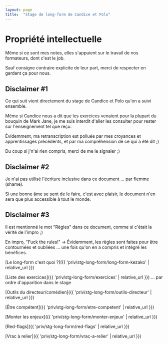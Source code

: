 ```yaml
---
layout: page
title:  "Stage de long-form de Candice et Polo"
---
```


# Propriété intellectuelle
Même si ce sont mes notes, elles s'appuient sur le travail de nos formateurs, dont c'est le job.

Sauf consigne contraire explicite de leur part, merci de respecter en gardant ça pour nous. 

## Disclaimer #1
Ce qui suit vient directement du stage de Candice et Polo qu'on a suivi ensemble.

Même si Candice nous a dit que les exercices venaient pour la plupart du bouquin de Mark Jane, je me suis interdit d'aller les consulter pour rester sur l'enseignement tel que reçu.

Évidemment, ma retranscription est polluée par mes croyances et apprentissages précédents, et par ma compréhension de ce qui a été dit ;) 

Du coup si j'n'ai rien compris, merci de me le signaler ;)

## Disclaimer #2
Je n'ai pas utilisé l'écriture inclusive dans ce document ... par flemme (shame).

Si une bonne âme se sent de le faire, c'est avec plaisir, le document n'en sera que plus accessible à tout le monde.

## Disclaimer #3
Il est mentionné le mot "Règles" dans ce document, comme si c'était la vérité de l'impro ;)

En impro, "Fuck the rules!" -> Évidemment, les règles sont faites pour être contournées et oubliées ... une fois qu'on en a compris et intégré les bénéfices.


[Le long-form c'est quoi ?]({{ 'priv/stg-long-form/long-form-kezako' | relative_url }})

[Liste des exercices]({{ 'priv/stg-long-form/exercices' | relative_url }})
... par ordre d'apparition dans le stage

[Outils du directeur/comédien]({{ 'priv/stg-long-form/outils-directeur' | relative_url }})

[Être compétent]({{ 'priv/stg-long-form/etre-competent' | relative_url }})

[Monter les enjeux]({{ 'priv/stg-long-form/monter-enjeux' | relative_url }})

[Red-flags]({{ 'priv/stg-long-form/red-flags' | relative_url }})

[Vrac à relier]({{ 'priv/stg-long-form/vrac-a-relier' | relative_url }})

